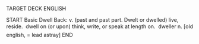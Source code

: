TARGET DECK
ENGLISH

START
Basic
Dwell
Back: v. (past and past part. Dwelt or dwelled) live, reside.  dwell on (or upon) think, write, or speak at length on.  dweller n. [old english, = lead astray]
END
